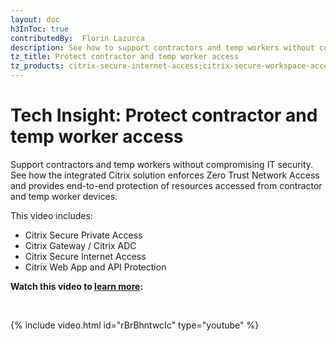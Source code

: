 ```yaml
---
layout: doc
h3InToc: true
contributedBy:  Florin Lazurca
description: See how to support contractors and temp workers without compromising IT security. The Tech Insight video incorporates Secure Internet Access, Secure Private Access, Web App Firewall and Virtual Apps and Desktops
tz_title: Protect contractor and temp worker access
tz_products: citrix-secure-internet-access;citrix-secure-workspace-access;citrix-virtual-apps-and-desktops
---
```

# Tech Insight: Protect contractor and temp worker access

Support contractors and temp workers without compromising IT security. See how the integrated Citrix solution enforces Zero Trust Network Access and provides end-to-end protection of resources accessed from contractor and temp worker devices.

This video includes:

*  Citrix Secure Private Access
*  Citrix Gateway / Citrix ADC
*  Citrix Secure Internet Access
*  Citrix Web App and API Protection

**Watch this video to [learn more](https://www.youtube.com/watch?v=rBrBhntwcIc):**

&nbsp;

{% include video.html id="rBrBhntwcIc" type="youtube" %}
